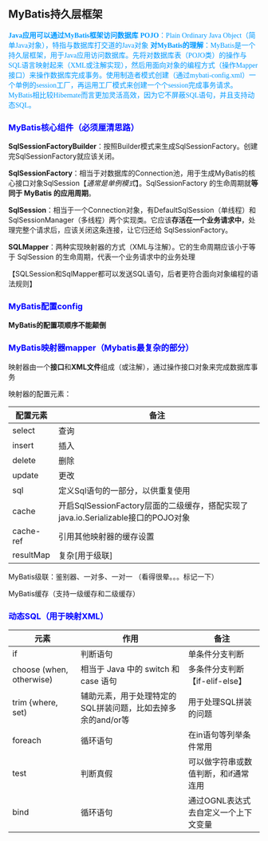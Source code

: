 ## MyBatis持久层框架

<font color=#0099ff face="楷体">**Java应用可以通过MyBatis框架访问数据库**</font>
<font color=#0099ff face="楷体">**POJO**：Plain Ordinary Java Object（简单Java对象），特指与数据库打交道的Java对象</font>
<font color=#0099ff face="楷体">**对MyBatis的理解**：MyBatis是一个持久层框架，用于Java应用访问数据库。先将对数据库表（POJO类）的操作与SQL语言映射起来（XML或注解实现），然后用面向对象的编程方式（操作Mapper接口）来操作数据库完成事务。使用制造者模式创建（通过mybati-config.xml）一个单例的session工厂，再运用工厂模式来创建一个个session完成事务请求。MyBatis相比较Hibernate而言更加灵活高效，因为它不屏蔽SQL语句，并且支持动态SQL。
</font>

### <font color=#0000ff >**MyBatis核心组件（必须厘清思路）**</font>

**SqlSessionFactoryBuilder**：按照Builder模式来生成SqlSessionFactory。创建完SqlSessionFactory就应该关闭。

**SqlSessionFactory**：相当于对数据库的Connection池，用于生成MyBatis的核心接口对象SqlSession【*通常是单例模式*】。SqlSessionFactory 的生命周期就**等同于 MyBatis 的应用周期**。

**SqlSession**：相当于一个Connection对象，有DefaultSqlSession（单线程）和SqlSessionManager（多线程）两个实现类。它应该**存活在一个业务请求中**，处理完整个请求后，应该关闭这条连接，让它归还给 SqlSessionFactory。

**SQLMapper**：两种实现映射器的方式（XML与注解）。它的生命周期应该小于等于 SqlSession 的生命周期，代表一个业务请求中的业务处理

【SQLSession和SqlMapper都可以发送SQL语句，后者更符合面向对象编程的语法规则】




### <font color=#0000ff >**MyBatis配置config**</font>

**MyBatis的配置项顺序不能颠倒**


### <font color=#0000ff >**MyBatis映射器mapper（Mybatis最复杂的部分）**</font>

映射器由一个**接口**和**XML文件**组成（或注解），通过操作接口对象来完成数据库事务

映射器的配置元素：

| 配置元素| 备注 |
|--|--|
| select | 查询 |
| insert | 插入 |
| delete | 删除 |
| update | 更改 |
| sql | 定义Sql语句的一部分，以供重复使用 |
| cache | 开启SqlSessionFactory层面的二级缓存，搭配实现了java.io.Serializable接口的POJO对象 |
| cache-ref | 引用其他映射器的缓存设置 |
| resultMap | 复杂[用于级联] |

MyBatis级联：鉴别器、一对多、一对一
（看得很晕。。。标记一下）

MyBatis缓存（支持一级缓存和二级缓存）


### <font color=#0000ff >**动态SQL（用于映射XML）**</font>


| 元素 | 作用 | 备注 |
|--|--|--|
| if | 判断语句 | 单条件分支判断   |
| choose (when, otherwise)  | 相当于 Java 中的 switch 和 case 语句 | 多条件分支判断【if-elif-else】   |
| trim {where, set)  | 辅助元素，用于处理特定的SQL拼装问题，比如去掉多余的and/or等 | 用于处理SQL拼装的问题   |
| foreach | 循环语句  | 在in语句等列举条件常用 |
| test | 判断真假| 可以做字符串或数值判断，和if通常连用 |
| bind | 循环语句  | 通过OGNL表达式去自定义一个上下文变量 |




<!--stackedit_data:
eyJoaXN0b3J5IjpbLTE2ODg2MTg5NzcsMzAzODQxNzU0LC0xNj
g5ODg3NDI5LDg3MzE3NTcxOCwxMTQ4NzM2MTI0LDI0NTc2NzAw
MSwxNzMzMjEyNTU1LDE5MDcyMjc1MzIsMjE1NzcwNjEyLDQ5ND
c5MTE4NSwtMTEyNjA4NTEwMiwtMTA2ODE4MTU0NSwxMjMxNDEx
NzI0LDQ4MDk2NjA1MCwxNDE0OTEzOTc3LC0xMzgyNzEzNzY3LC
0xNDM4NDI4OTcsLTQwODcyMDI3NSwtODc5Mjg1ODM4LDEzMTA3
ODc4MzVdfQ==
-->